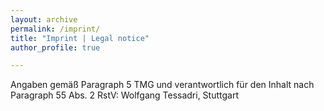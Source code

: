 ```yaml
---
layout: archive
permalink: /imprint/ 
title: "Imprint | Legal notice"
author_profile: true

---
```


Angaben gemäß Paragraph 5 TMG und verantwortlich für den Inhalt nach Paragraph 55 Abs. 2 RstV: Wolfgang Tessadri, Stuttgart